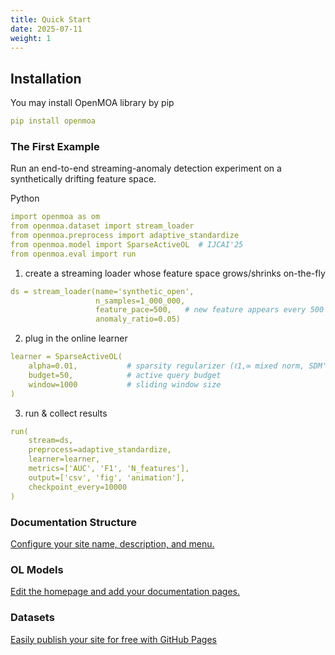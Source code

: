 ```yaml
---
title: Quick Start
date: 2025-07-11
weight: 1
---
```


## Installation

You may install OpenMOA library by pip
```yaml
pip install openmoa
```


### The First Example

Run an end-to-end streaming-anomaly detection experiment on a synthetically drifting feature space.

Python
```yaml
import openmoa as om
from openmoa.dataset import stream_loader
from openmoa.preprocess import adaptive_standardize
from openmoa.model import SparseActiveOL  # IJCAI'25
from openmoa.eval import run
```

1. create a streaming loader whose feature space grows/shrinks on-the-fly
```yaml
ds = stream_loader(name='synthetic_open',
                   n_samples=1_000_000,
                   feature_pace=500,   # new feature appears every 500 steps
                   anomaly_ratio=0.05)
```

2. plug in the online learner
```yaml
learner = SparseActiveOL(
    alpha=0.01,           # sparsity regularizer (ℓ1,∞ mixed norm, SDM'24)
    budget=50,            # active query budget
    window=1000           # sliding window size
)
```

3. run & collect results
```yaml
run(
    stream=ds,
    preprocess=adaptive_standardize,
    learner=learner,
    metrics=['AUC', 'F1', 'N_features'],
    output=['csv', 'fig', 'animation'],
    checkpoint_every=10000
)
```

### Documentation Structure

[Configure your site name, description, and menu.](https://docs.hugoblox.com/tutorial/blog/)

### OL Models

[Edit the homepage and add your documentation pages.](https://docs.hugoblox.com/tutorial/blog/)

### Datasets

[Easily publish your site for free with GitHub Pages](https://docs.hugoblox.com/tutorial/blog/)
